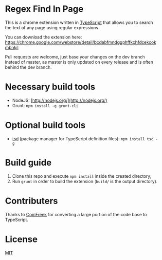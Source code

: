Regex Find In Page
==================

This is a chrome extension written in [TypeScript](http://www.typescriptlang.org/) that allows you to search the text of any page using regular expressions.

You can download the extension here: https://chrome.google.com/webstore/detail/bcdabfmndggphffkchfdcekcokmbnkjl

Pull requests are welcome, just base your changes on the dev branch instead of master, as master is only updated on every release and is often behind the dev branch.

Necessary build tools
======================
- NodeJS: [http://nodejs.org/](http://nodejs.org/)
- Grunt:
```npm install -g grunt-cli```

Optional build tools
======================
- [tsd](https://npmjs.org/package/tsd) (package manager for TypeScript definition files): ```npm install tsd -g```

Build guide
============
1. Clone this repo and execute ```npm install``` inside the created directory,
2. Run ```grunt``` in order to build the extension (```build/``` is the output directory).

Contributers
============

Thanks to [ComFreek](https://github.com/ComFreek) for converting a large portion of the code base to TypeScript.

License
=======

[MIT](https://github.com/gsingh93/regex-search/blob/master/LICENSE.txt)

